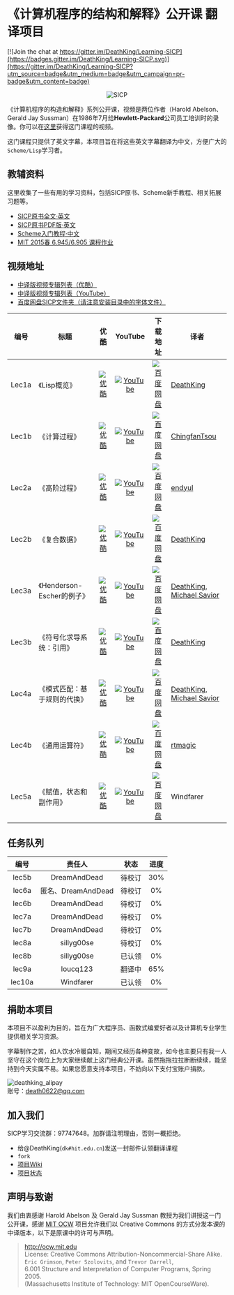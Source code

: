 # 《计算机程序的结构和解释》公开课 翻译项目

[![Join the chat at https://gitter.im/DeathKing/Learning-SICP](https://badges.gitter.im/DeathKing/Learning-SICP.svg)](https://gitter.im/DeathKing/Learning-SICP?utm_source=badge&utm_medium=badge&utm_campaign=pr-badge&utm_content=badge)

<p align="center">
  <img src="http://groups.csail.mit.edu/mac/classes/6.001/abelson-sussman-lectures/wizard.jpg" alt="SICP"/>
</p>

《计算机程序的构造和解释》系列公开课，视频是两位作者（Harold Abelson、Gerald Jay Sussman）在1986年7月给**Hewlett-Packard**公司员工培训时的录像。你可以在[这里](http://ocw.mit.edu/OcwWeb/Electrical-Engineering-and-Computer-Science/6-001Spring-2005/CourseHome/index.htm)获得这门课程的视频。

这门课程只提供了英文字幕，本项目旨在将这些英文字幕翻译为中文，方便广大的`Scheme/Lisp`学习者。

## 教辅资料

这里收集了一些有用的学习资料，包括SICP原书、Scheme新手教程、相关拓展习题等。

+ [SICP原书全文·英文](https://mitpress.mit.edu/sicp/full-text/book/book.html)
+ [SICP原书PDF版·英文](https://github.com/sarabander/sicp-pdf)
+ [Scheme入门教程·中文](https://github.com/DeathKing/yast-cn)
+ [MIT 2015春 6.945/6.905 课程作业](http://groups.csail.mit.edu/mac/users/gjs/6.945/assignments.html)

## 视频地址

+ [中译版视频专辑列表（优酷）](http://www.youku.com/playlist_show/id_18958522.html)
+ [中译版视频专辑列表（YouTube）](https://www.youtube.com/playlist?list=PLkEwH_Z2WOlppy8oUfrGwFVlOuKyo3RO_)
+ [百度网盘SICP文件夹（请注意安装目录中的字体文件）](http://pan.baidu.com/s/1bnvO3vT)

| 编号 | 标题 | 优酷 | YouTube | 下载地址 | 译者 |
| ---- | ---- |:----:|:-------:|:--------:| ---- |
| Lec1a | 《Lisp概览》 | [![优酷](https://cloud.githubusercontent.com/assets/895809/7487453/7ad84a02-f3ea-11e4-9af4-2f8c4dc8679d.png)](http://v.youku.com/v_show/id_XNTEzMDAyMTU2.html) | [![YouTube](https://cloud.githubusercontent.com/assets/895809/7487454/7bcde098-f3ea-11e4-85be-d267459c4974.png)](https://www.youtube.com/watch?v=iG6eVomFrhE) | [![百度网盘](https://cloud.githubusercontent.com/assets/895809/7487452/7aca0af0-f3ea-11e4-97a2-9ad4af3c6e2e.png)](http://pan.baidu.com/s/1kTmeMgR) | [DeathKing](https://github.com/DeathKing) |
| Lec1b | 《计算过程》 | [![优酷](https://cloud.githubusercontent.com/assets/895809/7487453/7ad84a02-f3ea-11e4-9af4-2f8c4dc8679d.png)](http://v.youku.com/v_show/id_XNTMxODY1NTg4.html) | [![YouTube](https://cloud.githubusercontent.com/assets/895809/7487454/7bcde098-f3ea-11e4-85be-d267459c4974.png)](https://www.youtube.com/watch?v=sVErWRt8dG4) | [![百度网盘](https://cloud.githubusercontent.com/assets/895809/7487452/7aca0af0-f3ea-11e4-97a2-9ad4af3c6e2e.png)](http://pan.baidu.com/s/1o6G0Qgi) | [ChingfanTsou](https://github.com/ChingfanTsou) |
| Lec2a | 《高阶过程》 | [![优酷](https://cloud.githubusercontent.com/assets/895809/7487453/7ad84a02-f3ea-11e4-9af4-2f8c4dc8679d.png)](http://v.youku.com/v_show/id_XNzAzNjI1NjU2.html) | [![YouTube](https://cloud.githubusercontent.com/assets/895809/7487454/7bcde098-f3ea-11e4-85be-d267459c4974.png)](https://www.youtube.com/watch?v=A-uHMbrAvmQ) | [![百度网盘](https://cloud.githubusercontent.com/assets/895809/7487452/7aca0af0-f3ea-11e4-97a2-9ad4af3c6e2e.png)](http://pan.baidu.com/s/1jG3HI8A) | [endyul](https://github.com/endyul) |
| Lec2b | 《复合数据》 | [![优酷](https://cloud.githubusercontent.com/assets/895809/7487453/7ad84a02-f3ea-11e4-9af4-2f8c4dc8679d.png)](http://v.youku.com/v_show/id_XNzAzNjg4Mjk2.html) | [![YouTube](https://cloud.githubusercontent.com/assets/895809/7487454/7bcde098-f3ea-11e4-85be-d267459c4974.png)](https://www.youtube.com/watch?v=ggXt3Tmd1oY) | [![百度网盘](https://cloud.githubusercontent.com/assets/895809/7487452/7aca0af0-f3ea-11e4-97a2-9ad4af3c6e2e.png)](http://pan.baidu.com/s/1o6HgNgu) | [DeathKing](https://github.com/DeathKing) |
| Lec3a | 《Henderson-Escher的例子》 | [![优酷](https://cloud.githubusercontent.com/assets/895809/7487453/7ad84a02-f3ea-11e4-9af4-2f8c4dc8679d.png)](http://v.youku.com/v_show/id_XODk4NjUwODMy.html) | [![YouTube](https://cloud.githubusercontent.com/assets/895809/7487454/7bcde098-f3ea-11e4-85be-d267459c4974.png)](https://www.youtube.com/watch?v=zpXX64Bi2tM) | [![百度网盘](https://cloud.githubusercontent.com/assets/895809/7487452/7aca0af0-f3ea-11e4-97a2-9ad4af3c6e2e.png)](http://pan.baidu.com/s/1bnHBWmz) | [DeathKing](https://github.com/DeathKing), [Michael Savior](https://github.com/mut0u) |
| Lec3b | 《符号化求导系统：引用》 | [![优酷](https://cloud.githubusercontent.com/assets/895809/7487453/7ad84a02-f3ea-11e4-9af4-2f8c4dc8679d.png)](http://v.youku.com/v_show/id_XODk4NjUwODA0.html) | [![YouTube](https://cloud.githubusercontent.com/assets/895809/7487454/7bcde098-f3ea-11e4-85be-d267459c4974.png)](https://www.youtube.com/watch?v=XF5oixi2CTM) | [![百度网盘](https://cloud.githubusercontent.com/assets/895809/7487452/7aca0af0-f3ea-11e4-97a2-9ad4af3c6e2e.png)](http://pan.baidu.com/s/1o6Jry9G) | [DeathKing](https://github.com/DeathKing) |
| Lec4a | 《模式匹配：基于规则的代换》 | [![优酷](https://cloud.githubusercontent.com/assets/895809/7487453/7ad84a02-f3ea-11e4-9af4-2f8c4dc8679d.png)](http://v.youku.com/v_show/id_XMTM4NTY5NzE3Ng.html) | [![YouTube](https://cloud.githubusercontent.com/assets/895809/7487454/7bcde098-f3ea-11e4-85be-d267459c4974.png)](https://www.youtube.com/watch?v=5kYFPWnYHiM) | [![百度网盘](https://cloud.githubusercontent.com/assets/895809/7487452/7aca0af0-f3ea-11e4-97a2-9ad4af3c6e2e.png)](http://pan.baidu.com/s/1c0Hjs1U) | [DeathKing](https://github.com/DeathKing), [Michael Savior](https://github.com/mut0u) |
| Lec4b | 《通用运算符》 | [![优酷](https://cloud.githubusercontent.com/assets/895809/7487453/7ad84a02-f3ea-11e4-9af4-2f8c4dc8679d.png)](http://v.youku.com/v_show/id_XMTQ3NDEwODUyNA==.html) | [![YouTube](https://cloud.githubusercontent.com/assets/895809/7487454/7bcde098-f3ea-11e4-85be-d267459c4974.png)](https://www.youtube.com/watch?v=qcCNy6-Kgh0) | [![百度网盘](https://cloud.githubusercontent.com/assets/895809/7487452/7aca0af0-f3ea-11e4-97a2-9ad4af3c6e2e.png)](http://pan.baidu.com/s/1mhyap3E) | [rtmagic](https://github.com/rtmagic) |
| Lec5a | 《赋值，状态和副作用》 | [![优酷](https://cloud.githubusercontent.com/assets/895809/7487453/7ad84a02-f3ea-11e4-9af4-2f8c4dc8679d.png)](http://v.youku.com/v_show/id_XMTczMjIxNTM2NA==.html) | [![YouTube](https://cloud.githubusercontent.com/assets/895809/7487454/7bcde098-f3ea-11e4-85be-d267459c4974.png)](https://www.youtube.com/watch?v=iqZsYsojljc) | [![百度网盘](https://cloud.githubusercontent.com/assets/895809/7487452/7aca0af0-f3ea-11e4-97a2-9ad4af3c6e2e.png)](https://pan.baidu.com/s/1sl7wgqx) | Windfarer |

## 任务队列

|  编号  | 责任人     | 状态 | 进度 |
|:-----:|:---------:|:----:|:-------:|
| lec5b | DreamAndDead | 待校订 | 30%  |
| lec6a | 匿名、DreamAndDead | 待校订 | 0%  |
| lec6b | DreamAndDead | 待校订 | 0%  |
| lec7a | DreamAndDead | 待校订 | 0%  |
| lec7b | DreamAndDead | 待校订 | 0%  |
| lec8a | sillyg00se | 待校订 | 0%  |
| lec8b | sillyg00se | 已认领 | 0%  |
| lec9a | loucq123  | 翻译中 | 65% |
| lec10a | Windfarer | 已认领 | 0% |

## 捐助本项目

本项目不以盈利为目的，旨在为广大程序员、函数式编爱好者以及计算机专业学生提供相关学习资源。

字幕制作之苦，如人饮水冷暖自知，期间又经历各种变故，如今也主要只有我一人坚守在这个岗位上为大家继续献上这门经典公开课。虽然拖拖拉拉断断续续，能坚持到今天实属不易。如果您愿意支持本项目，不妨向以下支付宝账户捐款。

![deathking_alipay](https://cloud.githubusercontent.com/assets/895809/6343830/b3840a8c-bc2a-11e4-931e-dbed22ffca99.png)  
账号：death0622@qq.com


## 加入我们

SICP学习交流群：97747648。加群请注明理由，否则一概拒绝。

+ 给@DeathKing(`dk#hit.edu.cn`)发送一封邮件认领翻译课程
+ `fork`
+ [项目Wiki](https://github.com/DeathKing/Learning-SICP/wiki)
+ [项目状态](https://github.com/DeathKing/Learning-SICP/wiki/%E9%A1%B9%E7%9B%AE%E7%8A%B6%E6%80%81)


## 声明与致谢

我们由衷感谢 Harold Abelson 及 Gerald Jay Sussman 教授为我们讲授这一门公开课，感谢 [MIT OCW](http://ocw.mit.edu ) 项目允许我们以 Creative Commons 的方式分发本课的中译版本，以下是原课中的许可与声明。

> http://ocw.mit.edu  
> License: Creative Commons Attribution-Noncommercial-Share Alike.  
> `Eric Grimson`, `Peter Szolovits`, and `Trevor Darrell`,   
> 6.001 Structure and Interpretation of Computer Programs, Spring 2005.  
> (Massachusetts Institute of Technology: MIT OpenCourseWare).  

